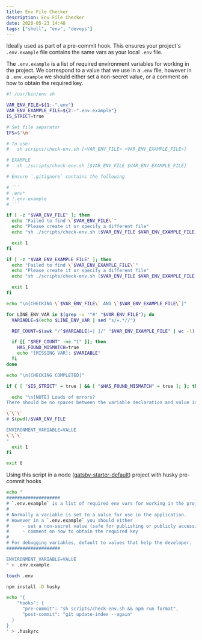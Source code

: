 ```yaml
---
title: Env File Checker
description: Env File Checker
date: 2020-05-23 14:48
tags: ["shell", "env", "devops"]
---
```


Ideally used as part of a pre-commit hook. This ensures your project's `.env.example` file contains the same vars as your local `.env` file.

The `.env.example` is a list of required environment variables for working in the project. We correspond to a value that we use in a `.env` file, however in a `.env.example` we should either set a non-secret value, or a comment on how to obtain the required key.

````bash
#! /usr/bin/env sh

VAR_ENV_FILE=${1:-".env"}
VAR_ENV_EXAMPLE_FILE=${2:-".env.example"}
IS_STRICT=true

# Set file separator
IFS=$'\n'

# To use:
#   sh scripts/check-env.sh [<VAR_ENV_FILE> <VAR_ENV_EXAMPLE_FILE>]

# EXAMPLE
#   sh ./scripts/check-env.sh [$VAR_ENV_FILE $VAR_ENV_EXAMPLE_FILE]

# Ensure `.gitignore` contains the following

# ```
# .env*
# !.env.example
# ```

if [ -z "$VAR_ENV_FILE" ]; then
  echo "Failed to find \`$VAR_ENV_FILE\`"
  echo "Please create it or specify a different file"
  echo "sh ./scripts/check-env.sh [$VAR_ENV_FILE $VAR_ENV_EXAMPLE_FILE]"

  exit 1
fi

if [ -z "$VAR_ENV_EXAMPLE_FILE" ]; then
  echo "Failed to find \`$VAR_ENV_EXAMPLE_FILE\`"
  echo "Please create it or specify a different file"
  echo "sh ./scripts/check-env.sh [$VAR_ENV_FILE $VAR_ENV_EXAMPLE_FILE]"

  exit 1
fi

echo "\n[CHECKING \`$VAR_ENV_FILE\` AND \`$VAR_ENV_EXAMPLE_FILE\`]"

for LINE_ENV_VAR in $(grep -v '^#' "$VAR_ENV_FILE"); do
  VARIABLE=$(echo $LINE_ENV_VAR | sed "s/=.*//")

  REF_COUNT=$(awk "/^$VARIABLE[=| ]/" "$VAR_ENV_EXAMPLE_FILE" | wc -l)

  if [[ "$REF_COUNT" -ne "1" ]]; then
    HAS_FOUND_MISMATCH=true
    echo "[MISSING VAR]: $VARIABLE"
  fi
done

echo "\n[CHECKING COMPLETED]"

if { [ "$IS_STRICT" = true ] && [ "$HAS_FOUND_MISMATCH" = true ]; }; then

  echo "\n[NOTE] Loads of errors?
There should be no spaces between the variable declaration and value in your $VAR_ENV_FILE file.

\`\`\`
# $(pwd)/$VAR_ENV_FILE

ENVIRONMENT_VARIABLE=VALUE
\`\`\`
"
  exit 1
fi

exit 0
````

Using this script in a node ([gatsby-starter-default](https://github.com/gatsbyjs/gatsby-starter-default)) project with husky pre-commit hooks

```bash
echo "
####################
# `.env.example` is a list of required env vars for working in the project.
#
# Normally a variable is set to a value for use in the application.
# However in a `.env.example` you should either
#     - set a non-secret value (safe for publishing or publicly accessible)
#     - comment on how to obtain the required key
#
# For debugging variables, default to values that help the developer.
####################

ENVIRONMENT_VARIABLE=VALUE
" > .env.example

touch .env

npm install -D husky

echo '{
    "hooks": {
      "pre-commit": "sh scripts/check-env.sh && npm run format",
      "post-commit": "git update-index --again"
  }
}
' > .huskyrc
```
